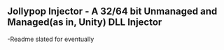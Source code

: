 ## Jollypop Injector - A 32/64 bit Unmanaged and Managed(as in, Unity) DLL Injector
-Readme slated for eventually